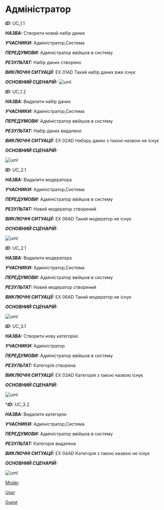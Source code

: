 # Адміністратор
***ID:*** UC_1.1

***НАЗВА:*** Створити новий набір даних
    
***УЧАСНИКИ:*** Адміністратор,Система

***ПЕРЕДУМОВИ:*** Адміністратор ввійшов в систему

***РЕЗУЛЬТАТ:*** Набір даних створено

***ВИКЛЮЧНІ СИТУАЦІЇ:*** EX 01AD Такий набір даних вже існує

***ОСНОВНИЙ СЦЕНАРІЙ:***
![uml](http://www.plantuml.com/plantuml/png/bP9DJi9G58NdNSLDt81EwGGINO4JfoGqIY9WIXsOC02gSMB00O74cJje2rZ2Jxk5UtVaEHOI8aBYxBtxpdVkpttbTb3rWyV6lTEfr1hrTk1NWvRVSNx2yYjOqW_DhAiBwrdVGaqqibVHI1Fh5m-Q8Zp7Oy-6OaDTydMcQnlhniR4e8eAjUjqhf_QWTUWyMTXgdDTQoJsJ06mq4PYFStvgXdjSXWkcGAMYO281FU8g4v98Sr4T0RP1jGBZzcstdmNoY5ESCcOuaI95he78tW_9XROnV1dO7HOr00X2m4lH6CUB0Jz9ffoW2oNpUWN45WN7U3W_YFb1aYgYOMaLpOi8Z6LdDRUL4wxyegIY0rslZ5KtJs74zi3IBS5XtiCtsukHNLpLgTJja119cmAF9MPJVvOh-iqMu4dVltsBf0ptwkLH7Ck4pbNbClLZPnVL2xnZLiFJjbhrl33lm40)

***ID:*** UC_1.2

***НАЗВА:*** Видалити набір даних
    
***УЧАСНИКИ:*** Адміністратор,Система

***ПЕРЕДУМОВИ:*** Адміністратор ввійшов в систему

***РЕЗУЛЬТАТ:*** Набір даних видалено

***ВИКЛЮЧНІ СИТУАЦІЇ:*** EX 02AD Набору даних з такою назвою не існує

***ОСНОВНИЙ СЦЕНАРІЙ:***

![uml](http://www.plantuml.com/plantuml/png/VP91IiD058RtESK3Bo0ksqqBUW8tRWi96Z299ED2o29j53T2N9G8xhp1D5hKDirSuNytyZsY86Ywoypxl-yDFvbaPfQQw-ZIowT-5CPXPjAPITBS6-4P7HVuu3alk4G3o_S4YuON_G3lNF9IXWyIgOWhR7J-XfPhxBXMK7Aspu-z_FGcCq6awfTUYpLQME9R3Q1L7V4SJgVeLETWiS5QH3KQ4iAIdAsYU5LArZoHxBJO2NMddzttYztFbPDm8uTEL-nv8fVZVsfu78gJ25UoGI-M97wBbMIANyyPx-SRAL6pMww63CEr_S4xWOkUm-UGBKvCG6buVc7e80ty4S5fBu9ijLWwEQF3e-cnbvdaofi4iI__nXS0)



***ID:*** UC_2.1

***НАЗВА:*** Видалити модератора
    
***УЧАСНИКИ:*** Адміністратор,Система

***ПЕРЕДУМОВИ:*** Адміністратор ввійшов в систему

***РЕЗУЛЬТАТ:*** Новий модератор створений

***ВИКЛЮЧНІ СИТУАЦІЇ:*** EX 06AD Такий модератор не існує

***ОСНОВНИЙ СЦЕНАРІЙ:***

![uml](http://www.plantuml.com/plantuml/png/dL8xJiD04ErzYf6u01L5qYGId826Db8iY4GIP2y5KWeI1sXGGe62HCSDDWOhAsElh_3cHip8GI1XKgJpphpFs-VjnAONcUlXPJ3fzeU3qI0sKS-CeqdGmYiytyBnb6US88Nb1u95ohDwWGqd_2pBHu4iYPV8TV-1WbSeUQL4mTaQtmucfpUn2OSg_LRB8aC1IpnN00gL8vwYqYsyobMmo969q0ef2SEIdArIyQuiiNaXyRGeXNMddtwRkFeULG9EvU3LOaT4JjeDDJpz1oTuhE5qeBddObaYvtl1BKWC7JJM9vp07Q60bq7smuVTfvC68Urc_-IDoRHbhnHuxPcmvaGnl--LQQKxhe3DrdqX9ZfNURdFbDHUNL3MyiqHPAiv_hv2BMuqDY55W_CBGmTHs6yHAls_S18i5zx96HqUTO-3s8olWauuwiiR_m80)



***ID:*** UC_2.1

***НАЗВА:*** Видалити модератора
    
***УЧАСНИКИ:*** Адміністратор,Система

***ПЕРЕДУМОВИ:*** Адміністратор ввійшов в систему

***РЕЗУЛЬТАТ:*** Новий модератор створений

***ВИКЛЮЧНІ СИТУАЦІЇ:*** EX 06AD Такий модератор не існує

***ОСНОВНИЙ СЦЕНАРІЙ:***

![uml](http://www.plantuml.com/plantuml/png/dL8xJiD04ErzYf6u01L5qYGId826Db8iY4GIP2y5KWeI1sXGGe62HCSDDWOhAsElh_3cHip8GI1XKgJpphpFs-VjnAONcUlXPJ3fzeU3qI0sKS-CeqdGmYiytyBnb6US88Nb1u95ohDwWGqd_2pBHu4iYPV8TV-1WbSeUQL4mTaQtmucfpUn2OSg_LRB8aC1IpnN00gL8vwYqYsyobMmo969q0ef2SEIdArIyQuiiNaXyRGeXNMddtwRkFeULG9EvU3LOaT4JjeDDJpz1oTuhE5qeBddObaYvtl1BKWC7JJM9vp07Q60bq7smuVTfvC68Urc_-IDoRHbhnHuxPcmvaGnl--LQQKxhe3DrdqX9ZfNURdFbDHUNL3MyiqHPAiv_hv2BMuqDY55W_CBGmTHs6yHAls_S18i5zx96HqUTO-3s8olWauuwiiR_m80)

***ID:*** UC_3.1

***НАЗВА:*** Створити нову категорію
    
***УЧАСНИКИ:*** Адміністратор

***ПЕРЕДУМОВИ:*** Адміністратор ввійшов в систему

***РЕЗУЛЬТАТ:*** Категорія створена

***ВИКЛЮЧНІ СИТУАЦІЇ:*** EX 03AD Категорія з такою назвою існує

***ОСНОВНИЙ СЦЕНАРІЙ:***

![uml](http://www.plantuml.com/plantuml/png/VP91IiD058RtESK3Bo2uQpSjw0dSk2qqQC4caemB8GlRA6waTH4YkFC6usXfgSda2l-xaUyHtMZCRjxy__V_Zs56gPaavdf-6MJZwNmMpLAJJ4oSPC40B_1yYnqlUCav72m_42mSBri1Mywv4F5HB6lYDVQgVw3Y4ZMN2ehFjlvXa9tUf2QSQ_Hh6uiDAbZYEpMWqZZY1HfLuJMkWSKU6maguKW8Ip9RHV6kbDGyatHQr4BTwz5_RzpyN3LYTZ9uhUXPaVDXnpCy_MSdUBn9WruKX1eMMpZEEpOSzkRe20VrhhZuYw_wtkuNwxYKdWQ-FKbRtXaOnIQaP7P-OUWW2QS3KWOLTlXKEvsSqU7H-3X8JNmLZC9eAd_a2m00)


****ID:*** UC_3.2

***НАЗВА:*** Видалити категорію
    
***УЧАСНИКИ:*** Адміністратор,Система

***ПЕРЕДУМОВИ:*** Адміністратор ввійшов в систему

***РЕЗУЛЬТАТ:*** Категорія видалена

***ВИКЛЮЧНІ СИТУАЦІЇ:*** EX 04AD Категорія з такою назвою не існує

***ОСНОВНИЙ СЦЕНАРІЙ:***

![uml](http://www.plantuml.com/plantuml/png/VP8zJiD048Lxds8aBa11bJI912UWeOra2o9X6zbBWUI2n20QX2ai8z5nWsKXYfNuvmflRiIi7HeItEtCU--RqMWdiPf5wjQ_TfAfwy-3M4Kp5KQ9Cy8x6hv7oGjUSWe3pKy43SFBNi2QKyv5V1PBHfnXO_LlL5oWvi86nQTx_zX9pkzYvVaM_T5ZiK85JVpG0IkB8rwWjIeQYskXiS5AG0KCIKAJrBgBVjcKZ7aZcQbHI-hHFflTnkrlgnMpaQAn8mPMv7IyVuNN_zmal4-KNICdmMkiOJWziE1uc6DGYgYnvOpp_VZBmEd-PWqNKhPeTg-QquF085GUHVFBAqL7aUUEgCjK0jjQEvrTqF79zDI9LNZZJBp0bH_o0m00)




[Moder](https://github.com/JenyaKrasulin/Jenya_Taras_Andrew_i_kto-to_ewe/blob/master/docs/use%20cases/Moderator.md)

[User](https://github.com/JenyaKrasulin/Jenya_Taras_Andrew_i_kto-to_ewe/blob/master/docs/use%20cases/User.md)

[Guest](https://github.com/JenyaKrasulin/Jenya_Taras_Andrew_i_kto-to_ewe/blob/master/docs/use%20cases/Guest.md)


